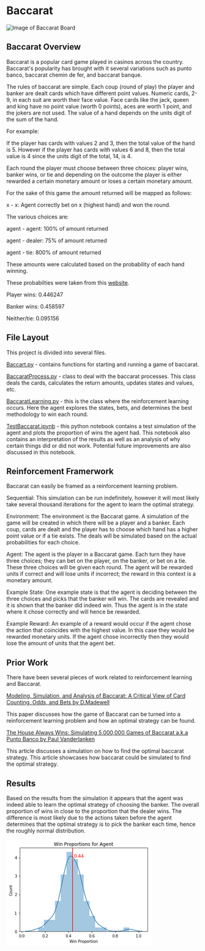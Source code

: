 # Baccarat

![Image of Baccarat Board](https://cdn.chatsports.com/cache/3c/2f/3c2fc8415779bd3a34c625b955ac8df8-original.jpg)

## Baccarat Overview

Baccarat is a popular card game played in casinos across the country. Baccarat's popularity has brought with it several variations such as punto banco, baccarat chemin de fer, and baccarat banque.

The rules of baccarat are simple. Each coup (round of play) the player and banker are dealt cards which have different point values. Numeric cards, 2-9, in each suit are worth their face value. Face cards like the jack, queen and king have no point value (worth 0 points), aces are worth 1 point, and the jokers are not used. The value of a hand depends on the units digit of the sum of the hand.

For example:

If the player has cards with values 2 and 3, then the total value of the hand is 5. However if the player has cards with values 6 and 8, then the total value is 4 since the units digit of the total, 14, is 4.

Each round the player must choose between three choices: player wins, banker wins, or tie and depending on the outcome the player is either rewarded a certain monetary amount or loses a certain monetary amount.

For the sake of this game the amount returned will be mapped as follows:

x - x: Agent correctly bet on x (highest hand) and won the round.

The various choices are:

  agent - agent: 100% of amount returned
  
  agent - dealer: 75% of amount returned
  
  agent - tie: 800% of amount returned

These amounts were calculated based on the probability of each hand winning.

These probabilties were taken from this [website](https://wizardofodds.com/games/baccarat/basics/).

  Player wins: 0.446247
  
  Banker wins: 0.458597
  
  Neither/tie: 0.095156

## File Layout

This project is divided into several files.

[Baccart.py](https://github.com/SrikarMurali/Baccarat/blob/master/Baccarat.py) - contains functions for starting and running a game of baccarat.

[BaccaratProcess.py](https://github.com/SrikarMurali/Baccarat/blob/master/BaccaratProcess.py) - class to deal with the baccarat processes. This class deals the cards, calculates the return amounts, updates states and values, etc.

[BaccaratLearning.py](https://github.com/SrikarMurali/Baccarat/blob/master/BaccaratLearning.py) - this is the class where the reinforcement learning occurs. Here the agent explores the states, bets, and determines the best methodology to win each round.

[TestBaccarat.ipynb](https://github.com/SrikarMurali/Baccarat/blob/master/TestBaccarat.ipynb) - this python notebook contains a test simulation of the agent and plots the proportion of wins the agent had. This notebook also contains an interpretation of the results as well as an analysis of why certain things did or did not work. Potential future improvements are also discussed in this notebook.

## Reinforcement Framerwork

Baccarat can easily be framed as a reinforcement learning problem.

Sequential: This simulation can be run indefinitely, however it will most likely take several thousand iterations for the agent to learn the optimal strategy.

Environment: The environment is the Baccarat game. A simulation of the game will be created in which there will be a player and a banker. Each coup, cards are dealt and the player has to choose which hand has a higher point value or if a tie exists. The deals will be simulated based on the actual probabilities for each choice.

Agent: The agent is the player in a Baccarat game. Each turn they have three choices; they can bet on the player, on the banker, or bet on a tie. These three choices will be given each round. The agent will be rewarded units if correct and will lose units if incorrect; the reward in this context is a monetary amount.

Example State: One example state is that the agent is deciding between the three choices and picks that the banker will win. The cards are revealed and it is shown that the banker did indeed win. Thus the agent is in the state where it chose correctly and will hence be rewarded.

Example Reward: An example of a reward would occur if the agent chose the action that coincides with the highest value. In this case they would be rewarded  monetary units. If the agent chose incorrectly then they would lose the amount of units that the agent bet.

## Prior Work

There have been several pieces of work related to reinforcement learning and Baccarat.

[Modeling, Simulation, and Analysis of Baccarat: A Critical View of Card Counting, Odds, and Bets by D.Madewell](https://www.academia.edu/9891305/Modeling_Simulation_and_Analysis_of_Baccarat_A_Critical_View_of_Card_Counting_Odds_and_Bets)

This paper discusses how the game of Baccarat can be turned into a reinforcement learning problem and how an optimal strategy can be found.

[The House Always Wins: Simulating 5,000,000 Games of Baccarat a.k.a Punto Banco by Paul Vanderlanken](https://paulvanderlaken.com/2018/01/10/baccarat-simulation-payoff/)

This article discusses a simulation on how to find the optimal baccarat strategy. This article showcases how baccarat could be simulated to find the optimal strategy.

## Results

Based on the results from the simulation it appears that the agent was indeed able to learn the optimal strategy of choosing the banker. The overall proportion of wins in close to the proportion that the dealer wins. The difference is most likely due to the actions taken before the agent determines that the optimal strategy is to pick the banker each time, hence the roughly normal distribution.

![Graph of Results](https://github.com/SrikarMurali/Baccarat/blob/master/results.png)

